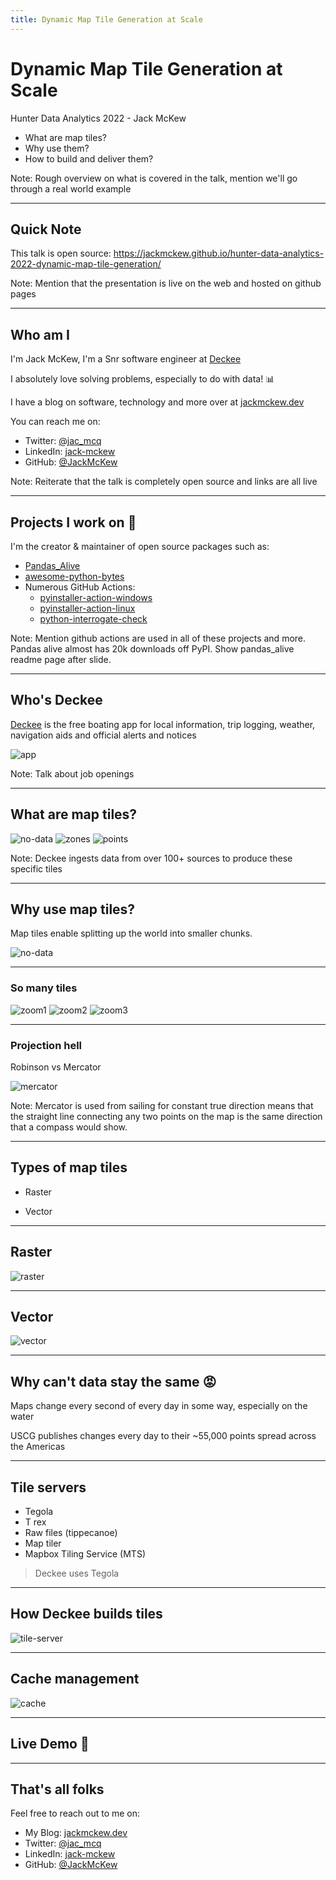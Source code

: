 ```yaml
---
title: Dynamic Map Tile Generation at Scale
---
```



# Dynamic Map Tile Generation at Scale

Hunter Data Analytics 2022 - Jack McKew

* What are map tiles?
* Why use them?
* How to build and deliver them?

Note: Rough overview on what is covered in the talk, mention we'll go through a real world example

---

## Quick Note

This talk is open source: <https://jackmckew.github.io/hunter-data-analytics-2022-dynamic-map-tile-generation/>

Note: Mention that the presentation is live on the web and hosted on github pages

---

## Who am I

I'm Jack McKew, I'm a Snr software engineer at [Deckee](deckee.com/)

I absolutely love solving problems, especially to do with data! 📊

I have a blog on software, technology and more over at [jackmckew.dev](https://jackmckew.dev/)

You can reach me on:

* Twitter: [@jac_mcq](https://twitter.com/jac_mcq)
* LinkedIn: [jack-mckew](https://www.linkedin.com/in/jack-mckew/)
* GitHub: [@JackMcKew](https://github.com/JackMcKew)

Note: Reiterate that the talk is completely open source and links are all live

---

## Projects I work on 👥 

I'm the creator & maintainer of open source packages such as:

* [Pandas_Alive](https://github.com/JackMcKew/pandas_alive)
* [awesome-python-bytes](https://github.com/JackMcKew/awesome-python-bytes)
* Numerous GitHub Actions:
    * [pyinstaller-action-windows](https://github.com/JackMcKew/pyinstaller-action-windows)
    * [pyinstaller-action-linux](https://github.com/JackMcKew/pyinstaller-action-linux)
    * [python-interrogate-check](https://github.com/JackMcKew/python-interrogate-check)

Note: Mention github actions are used in all of these projects and more. Pandas alive almost has 20k downloads off PyPI. Show pandas_alive readme page after slide.

---

## Who's Deckee

[Deckee](deckee.com/) is the free boating app for local information, trip logging, weather, navigation aids and official alerts and notices

<img src="img/app-promo.jpg" alt="app"/>

Note: Talk about job openings

---

## What are map tiles?

<div class="r-stack">
<img class="fragment" data-fragment-index="0" src="img/no-data.png" alt="no-data"/>

<img class="fragment" data-fragment-index="1" src="img/zones.png" alt="zones"/>

<img class="fragment" data-fragment-index="2" src="img/points.png" alt="points"/>

</div>

Note: Deckee ingests data from over 100+ sources to produce these specific tiles

---

## Why use map tiles?

Map tiles enable splitting up the world into smaller chunks.

<img src="img/tiles.png" alt="no-data"/>

---

### So many tiles

<div class="r-stack">
<img class="fragment" data-fragment-index="0" src="img/zoom1.png" alt="zoom1"/>

<img class="fragment" data-fragment-index="1" src="img/zoom2.png" alt="zoom2"/>

<img class="fragment" data-fragment-index="2" src="img/zoom3.png" alt="zoom3"/>

</div>


---
### Projection hell

Robinson vs Mercator

<img src="img/mercator.png" alt="mercator"/>

Note: Mercator is used from sailing for constant true direction means that the straight line connecting any two points on the map is the same direction that a compass would show.

---
## Types of map tiles

* Raster

* Vector

---

## Raster

<img src="img/raster.jpeg" alt="raster"/>

---

## Vector

<img src="img/vector.png" alt="vector"/>

---
## Why can't data stay the same 😡

Maps change every second of every day in some way, especially on the water

USCG publishes changes every day to their ~55,000 points spread across the Americas

---
## Tile servers

* Tegola
* T rex
* Raw files (tippecanoe)
* Map tiler
* Mapbox Tiling Service (MTS)

> Deckee uses Tegola

---

## How Deckee builds tiles

<img src="img/tile-server.png" alt="tile-server"/>

---
## Cache management

<img src="img/cache.png" alt="cache"/>

---

## Live Demo 😬

---
## That's all folks

Feel free to reach out to me on:

* My Blog: [jackmckew.dev](https://jackmckew.dev/)
* Twitter: [@jac_mcq](https://twitter.com/jac_mcq)
* LinkedIn: [jack-mckew](https://www.linkedin.com/in/jack-mckew/)
* GitHub: [@JackMcKew](https://github.com/JackMcKew)
